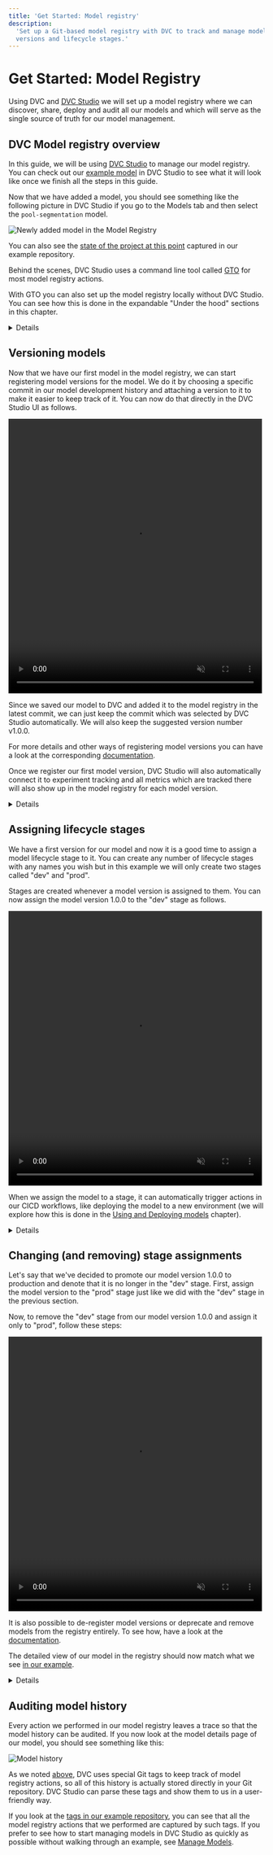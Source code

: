 ```yaml
---
title: 'Get Started: Model registry'
description:
  'Set up a Git-based model registry with DVC to track and manage models, their
  versions and lifecycle stages.'
---
```


# Get Started: Model Registry

Using DVC and [DVC Studio](/doc/studio) we will set up a model registry where we
can discover, share, deploy and audit all our models and which will serve as the
single source of truth for our model management.

## DVC Model registry overview

In this guide, we will be using [DVC Studio](https://studio.iterative.ai) to
manage our model registry. You can check out our
[example model](https://studio.iterative.ai/team/Iterative/models/b3P4bcYIrGYdzyjqzsf9Xw==/pool-segmentation/v1.0.0)
in DVC Studio to see what it will look like once we finish all the steps in this
guide.

Now that we have added a model, you should see something like the following
picture in DVC Studio if you go to the Models tab and then select the
`pool-segmentation` model.

![Newly added model in the Model Registry](/img/mr-newly-added-model.png)

You can also see the
[state of the project at this point](https://github.com/iterative/example-get-started-experiments/releases/tag/2-dvc-pipeline)
captured in our example repository.

<admon type="tip">

Behind the scenes, DVC Studio uses a command line tool called [GTO](/doc/gto)
for most model registry actions.

With GTO you can also set up the model registry locally without DVC Studio. You
can see how this is done in the expandable "Under the hood" sections in this
chapter.

</admon>

<details id="under-the-hood-model-registry">

#### 💡 Expand to see how the model registry works under the hood

When you register model versions, assign or remove stages or deprecate models,
GTO assigns [particularly formatted](/doc/gto/user-guide#git-tags-format) Git
[tags](https://git-scm.com/book/en/v2/Git-Basics-Tagging) to selected commits
and these are then parsed by the model registry to keep track of the model
lifecycle history.

This means that all the metadata used by the model registry is actually stored
in your Git repository!

It also allows you to use GTO directly instead of the DVC Studio UI to manage
your model lifecycle. That can be useful for example if you want to trigger
certain model registry actions programmatically. You can learn more about the
details of GTO in its [documentation](/doc/gto).

If you don't have a DVC Studio account at all, you will have to manage a model
registry separately for each Git repository however.

</details>

## Versioning models

Now that we have our first model in the model registry, we can start registering
model versions for the model. We do it by choosing a specific commit in our
model development history and attaching a version to it to make it easier to
keep track of it. You can now do that directly in the DVC Studio UI as follows.

<video width="99%" height="540" autoplay loop muted>
    <source src="/img/mr-register-model-version.webm" type="video/webm">
</video>

Since we saved our model to DVC and added it to the model registry in the latest
commit, we can just keep the commit which was selected by DVC Studio
automatically. We will also keep the suggested version number v1.0.0.

For more details and other ways of registering model versions you can have a
look at the corresponding
[documentation](/doc/studio/user-guide/model-registry/register-version).

Once we register our first model version, DVC Studio will also automatically
connect it to experiment tracking and all metrics which are tracked there will
also show up in the model registry for each model version.

<details>

#### 💡 Expand to see how registering models works under the hood

Registering the model version as we just did using DVC Studio is equivalent to
the following GTO command

```
gto register pool-segmentation [ref] --version v1.0.0
```

Here, `[ref]` is the Git reference/hash we selected from the menu in DVC Studio.

For more details you can have a look at the
[gto register command reference](/doc/gto/command-reference/register).

</details>

## Assigning lifecycle stages

We have a first version for our model and now it is a good time to assign a
model lifecycle stage to it. You can create any number of lifecycle stages with
any names you wish but in this example we will only create two stages called
"dev" and "prod".

Stages are created whenever a model version is assigned to them. You can now
assign the model version 1.0.0 to the "dev" stage as follows.

<video width="99%" height="540" autoplay loop muted>
    <source src="/img/mr-assign-model-stage.webm" type="video/webm">
</video>

When we assign the model to a stage, it can automatically trigger actions in our
CICD workflows, like deploying the model to a new environment (we will explore
how this is done in the
[Using and Deploying models](/doc/start/model-management/model-cicd) chapter).

<details id="under-the-hood-assigning-model-stages">

#### 💡 Expand to see how assigning model stages works under the hood

Assigning the "dev" stage to the model as we just did using DVC Studio is
equivalent to the following GTO command.

```
gto assign pool-segmentation --version v1.0.0 --stage dev
```

For more details you can have a look at the
[gto assign command reference](/doc/gto/command-reference/assign).

</details>

## Changing (and removing) stage assignments

Let's say that we've decided to promote our model version 1.0.0 to production
and denote that it is no longer in the "dev" stage. First, assign the model
version to the "prod" stage just like we did with the "dev" stage in the
previous section.

Now, to remove the "dev" stage from our model version 1.0.0 and assign it only
to "prod", follow these steps:

<video width="99%" height="540" autoplay loop muted>
    <source src="/img/mr-remove-model-stage.webm" type="video/webm">
</video>

It is also possible to de-register model versions or deprecate and remove models
from the registry entirely. To see how, have a look at the
[documentation](/doc/studio/user-guide/model-registry/remove-a-model-or-its-details).

The detailed view of our model in the registry should now match what we see
[in our example](https://studio.iterative.ai/team/Iterative/models/b3P4bcYIrGYdzyjqzsf9Xw==/pool-segmentation/v1.0.0).

<details id="under-the-hood-removing-stages">

#### 💡 Expand to see how removing model stages works under the hood

Whenever we un-assign stages, de-register model versions and deprecate models,
DVC Studio uses the GTO library under the hood. It is also possible to use GTO
manually to perform these actions. To see how, have a look at the
[gto deprecate command reference](/doc/gto/command-reference/deprecate).

</details>

## Auditing model history

Every action we performed in our model registry leaves a trace so that the model
history can be audited. If you now look at the model details page of our model,
you should see something like this:

![Model history](/img/mr-model-history.png)

As we noted
[above](/doc/start/model-management/model-registry#under-the-hood-model-registry),
DVC uses special Git tags to keep track of model registry actions, so all of
this history is actually stored directly in your Git repository. DVC Studio can
parse these tags and show them to us in a user-friendly way.

If you look at the
[tags in our example repository](https://github.com/iterative/example-get-started-experiments/tags),
you can see that all the model registry actions that we performed are captured
by such tags. If you prefer to see how to start managing models in DVC Studio as
quickly as possible without walking through an example, see
[Manage Models](/doc/studio/model-registry).
